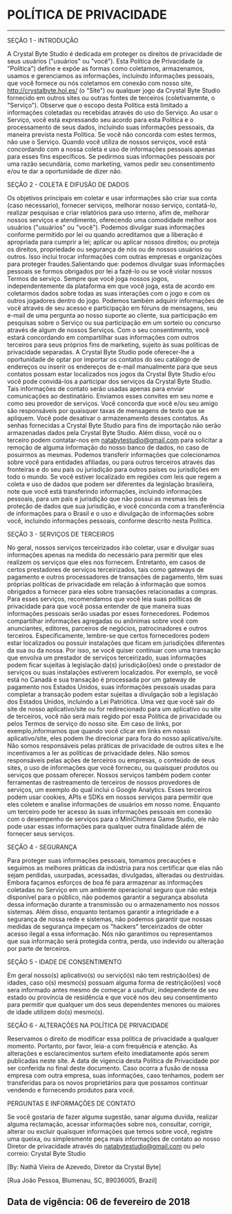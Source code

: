 # POLÍTICA DE PRIVACIDADE

----
SEÇÃO 1 - INTRODUÇÃO
  
  A Crystal Byte Studio é dedicada em proteger os direitos de privacidade de seus usuários ("usuários" ou "você"). Esta Política de Privacidade (a "Política") define e expõe as formas como coletamos, armazenamos, usamos e gerenciamos as informações, incluindo informações pessoais, que você fornece ou nós coletamos em conexão com nosso site, http://crystalbyte.hol.es/ (o "Site") ou qualquer jogo da Crystal Byte Studio fornecido em outros sites ou outras fontes de terceiros (coletivamente, o "Serviço"). Observe que o escopo desta Política está limitado a informações coletadas ou recebidas através do uso do Serviço. Ao usar o Serviço, você está expressando seu acordo para esta Política e o processamento de seus dados, incluindo suas informações pessoais, da maneira prevista nesta Política. Se você não concorda com estes termos, não use o Serviço. Quando você utiliza de nossos serviços, você está concordando com a nossa coleta e uso de informações pessoais apenas para  esses fins específicos. Se pedirmos suas informações pessoais por uma razão secundária, como marketing, vamos pedir seu consentimento e/ou te dar a oportunidade de dizer não.


SEÇÃO 2 - COLETA E DIFUSÃO DE DADOS

  Os objetivos principais em coletar e usar informações são criar sua conta (caso necessario), fornecer serviços, melhorar nosso serviço, contatá-lo, realizar pesquisas e criar relatórios para uso interno, afim de, melhorar nossos serviços e atendimento, oferecendo uma comodidade melhor aos usuários ("usuários" ou "você"). Podemos divulgar suas informações conforme permitido por lei ou quando acreditamos que a liberação é apropriada para cumprir a lei; aplicar ou aplicar nossos direitos; ou proteja os direitos, propriedade ou segurança de nós ou de nossos usuários ou outros. Isso inclui trocar informações com outras empresas e organizações para proteger fraudes.Salientando que: podemos divulgar suas informações pessoais se formos obrigados por lei a fazê-lo ou se você violar nossos Termos de serviço. Sempre que você joga nossos jogos, independentemente da plataforma em que você joga, esta de acordo em coletarmos dados sobre todas as suas interações com o jogo e com os outros jogadores dentro do jogo. Podemos também adquirir informações de você através de seu acesso e participação em fóruns de mensagens, seu e-mail de uma pergunta ao nosso suporte ao cliente, sua participação em pesquisas sobre o Serviço ou sua participação em um sorteio ou concurso através de algum de nossos Serviços. Com o seu consentimento, você estará concordando em compartilhar suas informações com outros terceiros para seus próprios fins de marketing, sujeito às suas políticas de privacidade separadas.
    A Crystal Byte Studio pode oferecer-lhe a oportunidade de optar por importar os contatos do seu catálogo de endereços ou inserir os endereços de e-mail manualmente para que seus contatos possam estar localizados nos jogos da Crystal Byte Studio e/ou você pode convidá-los a participar dos serviços da Crystal Byte Studio. Tais informações de contato serão usadas apenas para enviar comunicações ao destinatário. Enviamos esses convites em seu nome e como seu provedor de serviços. Você concorda que você e/ou seu amigo são responsáveis por quaisquer taxas de mensagens de texto que se apliquem. Você pode desativar o armazenamento desses contatos. As senhas fornecidas a Crystal Byte Studio para fins de importação não serão armazenadas dados pela Crystal Byte Studio. Além disso, você ou o terceiro podem contatar-nos em natabytestudio@gmail.com para solicitar a remoção de alguma informação do nosso banco de dados, no caso de posuirmos as mesmas.
    Podemos transferir informações que colecionamos sobre você para entidades afiliadas, ou para outros terceiros através das fronteiras e do seu país ou jurisdição para outros países ou jurisdições em todo o mundo. Se você estiver localizado em regiões com leis que regem a coleta e uso de dados que podem ser diferentes da legislação brasileira, note que você está transferindo informações, incluindo informações pessoais, para um país e jurisdição que não possui as mesmas leis de proteção de dados que sua jurisdição, e você concorda com a transferência de informações para o Brasil e o uso e divulgação de informações sobre você, incluindo informações pessoais, conforme descrito nesta Política.
  

SEÇÃO 3 - SERVIÇOS DE TERCEIROS

  No geral, nossos serviços terceirizados irão coletar, usar e divulgar suas informações apenas na medida do necessário para permitir que eles realizem os serviços que eles nos fornecem. Entretanto, em casos de certos prestadores de serviços terceirizados, tais como gateways de pagamento e outros processadores de transações de pagamento, têm suas próprias políticas de privacidade em relação à informação que somos obrigados a fornecer para eles sobre transações relacionadas a compras. Para esses serviços, recomendamos que você leia suas políticas de privacidade para que você possa entender de que maneira suas informações pessoais serão usadas por esses fornecedores. Podemos compartilhar informações agregadas ou anônimas sobre você com anunciantes, editores, parceiros de negócios, patrocinadores e outros terceiros.
  Especificamente, lembre-se que certos fornecedores podem estar localizados ou possuir instalações que ficam em jurisdições diferentes da sua ou da nossa. Por isso, se você quiser continuar com uma transação que envolva um prestador de serviços terceirizado, suas informações podem ficar sujeitas à legislação da(s) jurisdição(ões) onde o prestador de serviços ou suas instalações estiverem localizados.
  Por exemplo, se você está no Canadá e sua transação é processada por um gateway de pagamento nos Estados Unidos, suas informações pessoais usadas para completar a transação podem estar sujeitas a divulgação sob a legislação dos Estados Unidos, incluindo a Lei Patriótica.
  Uma vez que você sair do site de nosso aplicativo/site ou for redirecionado para um aplicativo ou site de terceiros, você não será mais regido por essa Política de privacidade ou pelos Termos de serviço do nosso site. Em caso de links, por exemplo,informamos que quando você clicar em links em nosso aplicativo/site, eles podem lhe direcionar para fora do nosso aplicativo/site. Não somos responsáveis pelas práticas de privacidade de outros sites e lhe incentivamos a ler as políticas de privacidade deles. Não somos responsáveis pelas ações de terceiros ou empresas, o conteúdo de seus sites, o uso de informações que você forneceu, ou quaisquer produtos ou serviços que possam oferecer.
  Nossos serviços também podem conter ferramentas de rastreamento de terceiros de nossos provedores de serviços, um exemplo do qual inclui o Google Analytics. Esses terceiros podem usar cookies, APIs e SDKs em nossos serviços para permitir que eles coletem e analise informações de usuários em nosso nome. Enquanto um terceiro pode ter acesso às suas informações pessoais em conexão com o desempenho de serviços para o MiniChimera Game Studio, ele não pode usar essas informações para qualquer outra finalidade além de fornecer seus serviços.


SEÇÃO 4 - SEGURANÇA

  Para proteger suas informações pessoais, tomamos precauções e seguimos as melhores práticas da indústria para nos certificar que elas não sejam perdidas, usurpadas, acessadas, divulgadas, alteradas ou destruídas. Embora façamos esforços de boa fé para armazenar as informações coletadas no Serviço em um ambiente operacional seguro que não esteja disponível para o público, não podemos garantir a segurança absoluta dessa informação durante a transmissão ou o armazenamento nos nossos sistemas. Além disso, enquanto tentamos garantir a integridade e a segurança de nossa rede e sistemas, não podemos garantir que nossas medidas de segurança impeçam os "hackers" terceirizados de obter acesso ilegal a essa informação. Nós não garantimos ou representamos que sua informação será protegida contra, perda, uso indevido ou alteração por parte de terceiros.
  

SEÇÃO 5 - IDADE DE CONSENTIMENTO

  Em geral nosso(s) aplicativo(s) ou serviçõ(s) não tem restrição(ões) de idades, caso o(s) mesmo(s) possuam alguma forma de restrição(ões) você sera informado antes mesmo de começar a usufruir, independente de seu estado ou província de residência e que você nos deu seu consentimento para permitir que qualquer um dos seus dependentes menores ou maiores de idade utilizem do(s) mesmo(s). 


SEÇÃO 6 - ALTERAÇÕES NA POLÍTICA DE PRIVACIDADE

  Reservamos o direito de modificar essa política de privacidade a qualquer momento. Portanto, por favor, leia-a com frequência e atenção. As alterações e esclarecimentos surtem efeito imediatamente após serem publicadas neste site. A data de vigencia desta Política de Privacidade por ser conferida no final deste documento. Caso ocorra a fusão de nossa empresa com outra empresa, suas informações, caso tenhamos, podem ser transferidas para os novos proprietários para que possamos continuar vendendo e fornecendo produtos para você.


PERGUNTAS E INFORMAÇÕES DE CONTATO

  Se você gostaria de fazer alguma sugestão, sanar alguma duvida, realizar alguma reclamação, acessar informações sobre nos, consultar, corrigir, alterar ou excluir quaisquer informações que temos sobre você, registre uma queixa, ou simplesmente peça mais informações de contato ao nosso Diretor de privacidade através do natabytestudio@gmail.com ou pelo correio: Crystal Byte Studio

[By: Nathã Vieira de Azevedo, Diretor da Crystal Byte]

[Rua João Pessoa, Blumenau, SC, 89036005, Brazil]

Data de vigência: 06 de fevereiro de 2018
----
